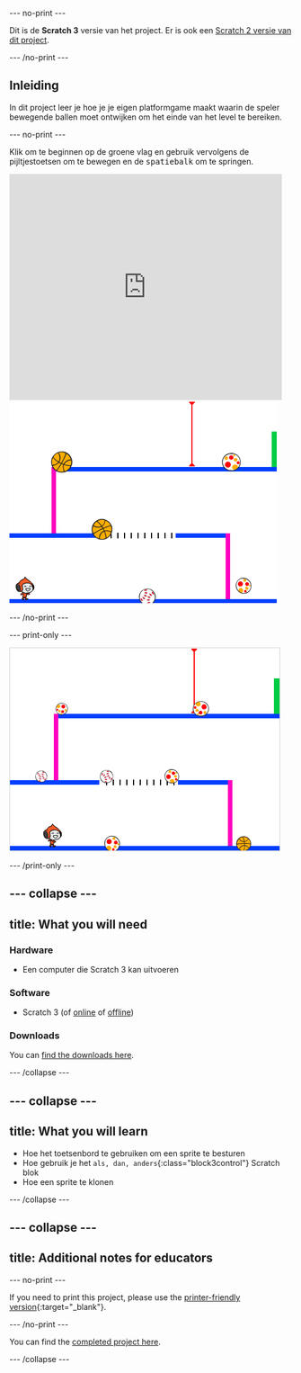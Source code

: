 \--- no-print \---

Dit is de **Scratch 3** versie van het project. Er is ook een [Scratch 2 versie van dit project](https://projects.raspberrypi.org/en/projects/dodgeball-scratch2).

\--- /no-print \---

## Inleiding

In dit project leer je hoe je je eigen platformgame maakt waarin de speler bewegende ballen moet ontwijken om het einde van het level te bereiken.

\--- no-print \---

Klik om te beginnen op de groene vlag en gebruik vervolgens de pijltjestoetsen om te bewegen en de <kbd>spatiebalk</kbd> om te springen.

<div class="scratch-preview">
  <iframe allowtransparency="true" width="485" height="402" src="https://scratch.mit.edu/projects/embed/251809924/?autostart=false" frameborder="0" scrolling="no"></iframe>
  <img src="images/dodge-final.png">
</div>

\--- /no-print \---

\--- print-only \---

![trefbal spel wordt gespeeld](images/dodgeball-showcase.png)

\--- /print-only \---

## \--- collapse \---

## title: What you will need

### Hardware

+ Een computer die Scratch 3 kan uitvoeren

### Software

+ Scratch 3 (of [online](https://scratch.mit.edu/projects/editor/) of [offline](https://scratch.mit.edu/download/))

### Downloads

You can [find the downloads here](http://rpf.io/p/en/dodgeball-go).

\--- /collapse \---

## \--- collapse \---

## title: What you will learn

+ Hoe het toetsenbord te gebruiken om een sprite te besturen
+ Hoe gebruik je het `als, dan, anders`{:class="block3control"} Scratch blok
+ Hoe een sprite te klonen

\--- /collapse \---

## \--- collapse \---

## title: Additional notes for educators

\--- no-print \---

If you need to print this project, please use the [printer-friendly version](https://projects.raspberrypi.org/en/projects/dodgeball/print){:target="_blank"}.

\--- /no-print \---

You can find the [completed project here](http://rpf.io/p/en/dodgeball-get).

\--- /collapse \---